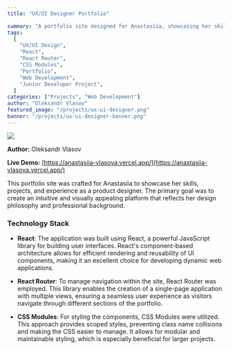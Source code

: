 ```yaml
---
title: "UX/UI Designer Portfolio"

summary: "A portfolio site designed for Anastasiia, showcasing her skills, projects, and experiences as a product designer."
tags:
  [
    "UX/UI Design",
    "React",
    "React Router",
    "CSS Modules",
    "Portfolio",
    "Web Development",
    "Junior Developer Project",
  ]
categories: ["Projects", "Web Development"]
author: "Oleksandr Vlasov"
featured_image: "/projects/ux-ui-designer.png"
banner: "/projects/ux-ui-designer-banner.png"
---
```


![](/projects/ux-ui.png)

**Author:** Oleksandr Vlasov

**Live Demo:** [https://anastasiia-vlasova.vercel.app/](https://anastasiia-vlasova.vercel.app/)

This portfolio site was crafted for Anastasiia to showcase her skills, projects, and experience as a product designer. The primary goal was to create an intuitive and visually appealing platform that reflects her design philosophy and professional background.

### Technology Stack

- **React**: The application was built using React, a powerful JavaScript library for building user interfaces. React's component-based architecture allows for efficient rendering and reusability of UI components, making it an excellent choice for developing dynamic web applications.

- **React Router**: To manage navigation within the site, React Router was employed. This library enables the creation of a single-page application with multiple views, ensuring a seamless user experience as visitors navigate through different sections of the portfolio.

- **CSS Modules**: For styling the components, CSS Modules were utilized. This approach provides scoped styles, preventing class name collisions and making the CSS easier to manage. It allows for modular and maintainable styling, which is especially beneficial for larger projects.
